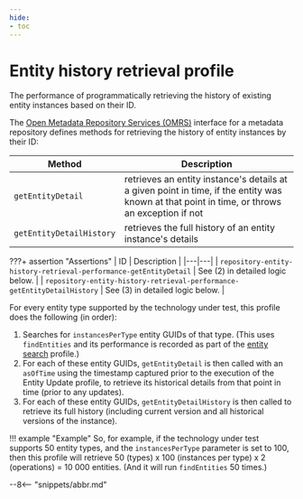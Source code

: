 ```yaml
---
hide:
- toc
---
```


<!-- SPDX-License-Identifier: CC-BY-4.0 -->
<!-- Copyright Contributors to the Egeria project. -->

# Entity history retrieval profile

The performance of programmatically retrieving the history of existing entity instances based on their ID.

The [Open Metadata Repository Services (OMRS)](/egeria/services/omrs) interface for a metadata
repository defines methods for retrieving the history of entity instances by their ID:

| Method | Description |
|---|---|
| `getEntityDetail` | retrieves an entity instance's details at a given point in time, if the entity was known at that point in time, or throws an exception if not |
| `getEntityDetailHistory` | retrieves the full history of an entity instance's details |

???+ assertion "Assertions"
    | ID | Description |
    |---|---|
    | `repository-entity-history-retrieval-performance-getEntityDetail` | See (2) in detailed logic below. |
    | `repository-entity-history-retrieval-performance-getEntityDetailHistory` | See (3) in detailed logic below. |

For every entity type supported by the technology under test, this profile does the following (in order):

1. Searches for `instancesPerType` entity GUIDs of that type. (This uses `findEntities` and its performance is recorded
   as part of the [entity search](entity-search.md) profile.)
1. For each of these entity GUIDs, `getEntityDetail` is then called with an `asOfTime` using the timestamp captured
   prior to the execution of the Entity Update profile, to retrieve its historical details from that point in time
   (prior to any updates).
1. For each of these entity GUIDs, `getEntityDetailHistory` is then called to retrieve its full history (including
   current version and all historical versions of the instance).

!!! example "Example"
    So, for example, if the technology under test supports 50 entity types, and the `instancesPerType` parameter is
    set to 100, then this profile will retrieve 50 (types) x 100 (instances per type) x 2 (operations) = 10 000
    entities. (And it will run `findEntities` 50 times.)

--8<-- "snippets/abbr.md"
